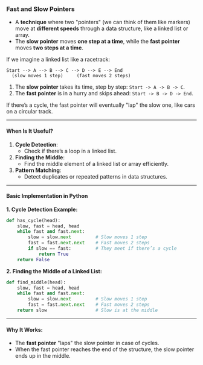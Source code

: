 ### Fast and Slow Pointers

- A **technique** where two "pointers" (we can think of them like markers) move at **different speeds** through a data structure, like a linked list or array.
- The **slow pointer** moves **one step at a time**, while the **fast pointer** moves **two steps at a time**.

If we imagine a linked list like a racetrack:

```plaintext
Start --> A --> B --> C --> D --> E --> End
  (slow moves 1 step)     (fast moves 2 steps)
```

1. The **slow pointer** takes its time, step by step: `Start -> A -> B -> C`.
2. The **fast pointer** is in a hurry and skips ahead: `Start -> B -> D -> End`.

If there’s a cycle, the fast pointer will eventually "lap" the slow one, like cars on a circular track.

---

#### When Is It Useful?
1. **Cycle Detection**:
   - Check if there’s a loop in a linked list.
2. **Finding the Middle**:
   - Find the middle element of a linked list or array efficiently.
3. **Pattern Matching**:
   - Detect duplicates or repeated patterns in data structures.

---

#### Basic Implementation in Python

**1. Cycle Detection Example:**
```python
def has_cycle(head):
    slow, fast = head, head
    while fast and fast.next:
        slow = slow.next         # Slow moves 1 step
        fast = fast.next.next    # Fast moves 2 steps
        if slow == fast:         # They meet if there’s a cycle
            return True
    return False
```

**2. Finding the Middle of a Linked List:**
```python
def find_middle(head):
    slow, fast = head, head
    while fast and fast.next:
        slow = slow.next         # Slow moves 1 step
        fast = fast.next.next    # Fast moves 2 steps
    return slow                  # Slow is at the middle
```

---

#### Why It Works:
- The **fast pointer** "laps" the slow pointer in case of cycles.
- When the fast pointer reaches the end of the structure, the slow pointer ends up in the middle.

